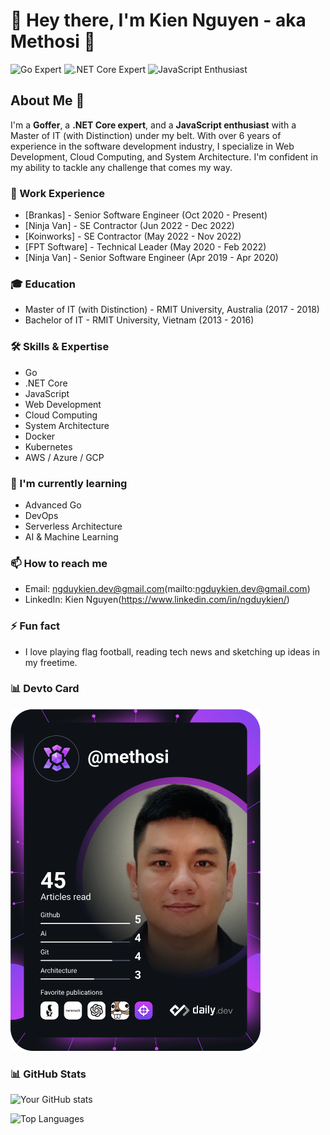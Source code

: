 # 👋 Hey there, I'm Kien Nguyen - aka Methosi 👋

![Go Expert](https://img.shields.io/badge/Go_Expert-success?style=flat)
![.NET Core Expert](https://img.shields.io/badge/.NET_Core_Expert-blue?style=flat)
![JavaScript Enthusiast](https://img.shields.io/badge/JavaScript_Enthusiast-yellow?style=flat)

## About Me 🚀

I'm a **Goffer**, a **.NET Core expert**, and a **JavaScript enthusiast** with a Master of IT (with Distinction) under my belt. With over 6 years of experience in the software development industry, I specialize in Web Development, Cloud Computing, and System Architecture. I'm confident in my ability to tackle any challenge that comes my way.

### 💼 Work Experience

* [Brankas] - Senior Software Engineer (Oct 2020 - Present)
* [Ninja Van] - SE Contractor (Jun 2022 - Dec 2022)
* [Koinworks] - SE Contractor (May 2022 - Nov 2022)
* [FPT Software] - Technical Leader (May 2020 - Feb 2022)
* [Ninja Van] - Senior Software Engineer (Apr 2019 - Apr 2020)

### 🎓 Education

* Master of IT (with Distinction) - RMIT University, Australia (2017 - 2018)
* Bachelor of IT - RMIT University, Vietnam (2013 - 2016)

### 🛠️ Skills & Expertise

* Go
* .NET Core
* JavaScript
* Web Development
* Cloud Computing
* System Architecture
* Docker
* Kubernetes
* AWS / Azure / GCP

### 🌱 I'm currently learning

* Advanced Go
* DevOps
* Serverless Architecture
* AI & Machine Learning

### 📫 How to reach me

* Email: ngduykien.dev@gmail.com(mailto:ngduykien.dev@gmail.com)
* LinkedIn: Kien Nguyen(https://www.linkedin.com/in/ngduykien/)

### ⚡ Fun fact

* I love playing flag football, reading tech news and sketching up ideas in my freetime.

### 📊 Devto Card

<a href="https://app.daily.dev/DailyDevTips"><img src="https://github.com/methosi/methosi/blob/main/devcard.svg" width="400" alt="Methosi's Dev Card"/></a>

### 📊 GitHub Stats

![Your GitHub stats](https://github-readme-stats.vercel.app/api?username=methosi&show_icons=true&theme=radical)

![Top Languages](https://github-readme-stats.vercel.app/api/top-langs/?username=methosi&layout=compact&theme=radical)






<!--
**methosi/methosi** is a ✨ _special_ ✨ repository because its `README.md` (this file) appears on your GitHub profile.

Here are some ideas to get you started:

- 🔭 I’m currently working on ...
- 🌱 I’m currently learning ...
- 👯 I’m looking to collaborate on ...
- 🤔 I’m looking for help with ...
- 💬 Ask me about ...
- 📫 How to reach me: ...
- 😄 Pronouns: ...
- ⚡ Fun fact: ...
-->
